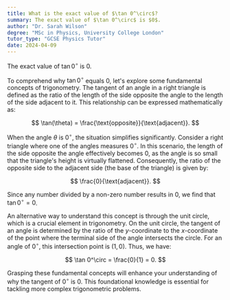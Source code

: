 ```yaml
---
title: What is the exact value of $\tan 0^\circ$?
summary: The exact value of $\tan 0^\circ$ is $0$.
author: "Dr. Sarah Wilson"
degree: "MSc in Physics, University College London"
tutor_type: "GCSE Physics Tutor"
date: 2024-04-09
---
```


The exact value of $\tan 0^\circ$ is $0$.

To comprehend why $\tan 0^\circ$ equals $0$, let's explore some fundamental concepts of trigonometry. The tangent of an angle in a right triangle is defined as the ratio of the length of the side opposite the angle to the length of the side adjacent to it. This relationship can be expressed mathematically as:

$$
\tan(\theta) = \frac{\text{opposite}}{\text{adjacent}}.
$$

When the angle $\theta$ is $0^\circ$, the situation simplifies significantly. Consider a right triangle where one of the angles measures $0^\circ$. In this scenario, the length of the side opposite the angle effectively becomes $0$, as the angle is so small that the triangle's height is virtually flattened. Consequently, the ratio of the opposite side to the adjacent side (the base of the triangle) is given by:

$$
\frac{0}{\text{adjacent}}.
$$

Since any number divided by a non-zero number results in $0$, we find that $\tan 0^\circ = 0$.

An alternative way to understand this concept is through the unit circle, which is a crucial element in trigonometry. On the unit circle, the tangent of an angle is determined by the ratio of the $y$-coordinate to the $x$-coordinate of the point where the terminal side of the angle intersects the circle. For an angle of $0^\circ$, this intersection point is $(1, 0)$. Thus, we have:

$$
\tan 0^\circ = \frac{0}{1} = 0.
$$

Grasping these fundamental concepts will enhance your understanding of why the tangent of $0^\circ$ is $0$. This foundational knowledge is essential for tackling more complex trigonometric problems.
    